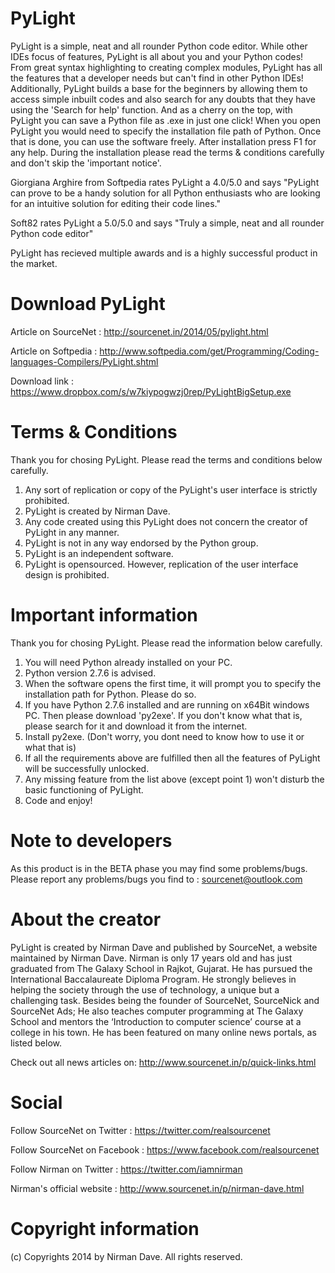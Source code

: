 PyLight
=======

PyLight is a simple, neat and all rounder Python code editor. While other IDEs focus of features, PyLight is all about you and your Python codes! From great syntax highlighting to creating complex modules, PyLight has all the features that a developer needs but can't find in other Python IDEs!
Additionally, PyLight builds a base for the beginners by allowing them to access simple inbuilt codes and also search for any doubts that they have using the 'Search for help' function.
And as a cherry on the top, with PyLight you can save a Python file as .exe in just one click!
When you open PyLight you would need to specify the installation file path of Python. Once that is done, you can use the software freely. After installation press F1 for any help.
During the installation please read the terms & conditions carefully and don't skip the 'important notice'.

Giorgiana Arghire from Softpedia rates PyLight a 4.0/5.0 and says "PyLight can prove to be a handy solution for all Python enthusiasts who are looking for an intuitive solution for editing their code lines."

Soft82 rates PyLight a 5.0/5.0 and says "Truly a simple, neat and all rounder Python code editor"

PyLight has recieved multiple awards and is a highly successful product in the market.

Download PyLight
=======
Article on SourceNet : http://sourcenet.in/2014/05/pylight.html

Article on Softpedia : http://www.softpedia.com/get/Programming/Coding-languages-Compilers/PyLight.shtml

Download link : https://www.dropbox.com/s/w7kiypogwzj0rep/PyLightBigSetup.exe

Terms & Conditions
=======
Thank you for chosing PyLight.
Please read the terms and conditions below carefully.
1) Any sort of replication or copy of the PyLight's user interface is strictly prohibited.
2) PyLight is created by Nirman Dave.
3) Any code created using this PyLight does not concern the creator of PyLight in any manner.
4) PyLight is not in any way endorsed by the Python group.
5) PyLight is an independent software.
6) PyLight is opensourced. However, replication of the user interface design is prohibited.

Important information
=======
Thank you for chosing PyLight.
Please read the information below carefully.
1) You will need Python already installed on your PC.
2) Python version 2.7.6 is advised.
3) When the software opens the first time, it will prompt you to specify the installation path for Python. Please do so.
4) If you have Python 2.7.6 installed and are running on x64Bit windows PC. Then please download 'py2exe'. If you don't know what that is, please search for it and download it from the internet.
5) Install py2exe. (Don't worry, you dont need to know how to use it or what that is)
6) If all the requirements above are fulfilled then all the features of PyLight will be successfully unlocked.
7) Any missing feature from the list above (except point 1) won't disturb the basic functioning of PyLight.
8) Code and enjoy!

Note to developers
=======
As this product is in the BETA phase you may find some problems/bugs.
Please report any problems/bugs you find to : sourcenet@outlook.com

About the creator
=======
PyLight is created by Nirman Dave and published by SourceNet, a website maintained by Nirman Dave.
Nirman is only 17 years old and has just graduated from The Galaxy School in Rajkot, Gujarat. He has pursued the International Baccalaureate Diploma Program. He strongly believes in helping the society through the use of technology, a unique but a challenging task. Besides being the founder of SourceNet, SourceNick and SourceNet Ads; He also teaches computer programming at The Galaxy School and mentors the ‘Introduction to computer science’ course at a college in his town.
He has been featured on many online news portals, as listed below.

Check out all news articles on: http://www.sourcenet.in/p/quick-links.html

Social
=======
Follow SourceNet on Twitter : https://twitter.com/realsourcenet

Follow SourceNet on Facebook : https://www.facebook.com/realsourcenet

Follow Nirman on Twitter : https://twitter.com/iamnirman

Nirman's official website : http://www.sourcenet.in/p/nirman-dave.html

Copyright information
=======
(c) Copyrights 2014 by Nirman Dave. All rights reserved.
